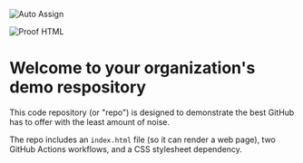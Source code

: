 ![Auto Assign](https://github.com/padisahee/demo-repository/actions/workflows/auto-assign.yml/badge.svg)

![Proof HTML](https://github.com/padisahee/demo-repository/actions/workflows/proof-html.yml/badge.svg)

# Welcome to your organization's demo respository
This code repository (or "repo") is designed to demonstrate the best GitHub has to offer with the least amount of noise.

The repo includes an `index.html` file (so it can render a web page), two GitHub Actions workflows, and a CSS stylesheet dependency.
